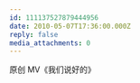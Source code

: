 ```yaml
---
id: 111137527879444956
date: 2010-05-07T17:36:00.000Z
reply: false
media_attachments: 0
---
```


原创 MV《我们说好的》 ​​​​

